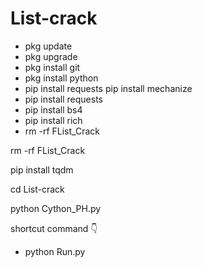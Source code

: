 # List-crack



+ pkg update
+ pkg upgrade
+ pkg install git
+ pkg install python
+ pip install requests pip install mechanize
+ pip install requests
+ pip install bs4
+ pip install rich
+ rm -rf FList_Crack

rm -rf FList_Crack

pip install tqdm

cd List-crack

python Cython_PH.py



shortcut command 👇

+ python Run.py
